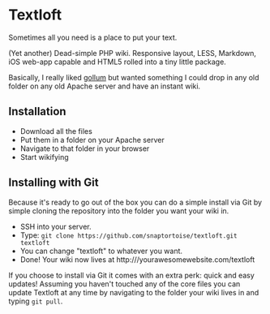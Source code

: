 Textloft
========

Sometimes all you need is a place to put your text.

(Yet another) Dead-simple PHP wiki. Responsive layout, LESS, Markdown, iOS web-app capable and HTML5 rolled into a tiny little package.

Basically, I really liked [gollum](https://github.com/github/gollum/) but wanted something I could drop in any old folder on any old Apache server and have an instant wiki.

## Installation

- Download all the files
- Put them in a folder on your Apache server
- Navigate to that folder in your browser
- Start wikifying

## Installing with Git

Because it's ready to go out of the box you can do a simple install via Git by simple cloning the repository into the folder you want your wiki in.

- SSH into your server. 
- Type: `git clone https://github.com/snaptortoise/textloft.git textloft`
- You can change "textloft" to whatever you want.
- Done! Your wiki now lives at http:///yourawesomewebsite.com/textloft

If you choose to install via Git it comes with an extra perk: quick and easy updates! Assuming you haven't touched any of the core files you can update Textloft at any time by navigating to the folder your wiki lives in and typing `git pull`.